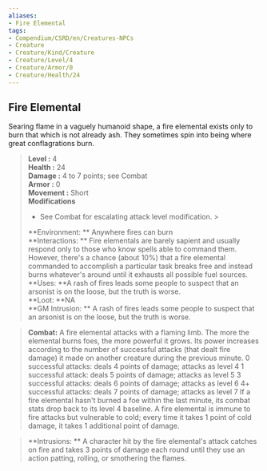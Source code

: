 ```yaml
---
aliases:
- Fire Elemental
tags:
- Compendium/CSRD/en/Creatures-NPCs
- Creature
- Creature/Kind/Creature
- Creature/Level/4
- Creature/Armor/0
- Creature/Health/24
---
```


  
## Fire Elemental  
Searing flame in a vaguely humanoid shape, a fire elemental exists only to burn that which is not already ash. They sometimes spin into being where great conflagrations burn.  

  
> **Level :** 4  
> **Health :** 24  
> **Damage :** 4 to 7 points; see Combat  
> **Armor :** 0  
> **Movement :** Short  
> **Modifications**  
>- See Combat for escalating attack level modification. >
>  
> **Environment: ** Anywhere fires can burn  
> **Interactions: ** Fire elementals are barely sapient and usually respond only to those who know spells able to command them. However, there's a chance (about 10%) that a fire elemental commanded to accomplish a particular task breaks free and instead burns whatever's around until it exhausts all possible fuel sources.  
> **Uses: **A rash of fires leads some people to suspect that an arsonist is on the loose, but the truth is worse.  
> **Loot: **NA  
> **GM Intrusion: ** A rash of fires leads some people to suspect that an arsonist is on the loose, but the truth is worse.  

> **Combat:** 
> A fire elemental attacks with a flaming limb. The more the elemental burns foes, the more powerful it grows. Its power increases according to the number of successful attacks (that dealt fire damage) it made on another creature during the previous minute.
0 successful attacks: deals 4 points of damage; attacks as level 4
1 successful attack: deals 5 points of damage; attacks as level 5
3 successful attacks: deals 6 points of damage; attacks as level 6
4+ successful attacks: deals 7 points of damage; attacks as level 7
If a fire elemental hasn't burned a foe within the last minute, its combat stats drop back to its level 4 baseline.
A fire elemental is immune to fire attacks but vulnerable to cold; every time it takes 1 point of cold damage, it takes 1 additional point of damage.  
  

> **Intrusions: ** 
> A character hit by the fire elemental's attack catches on fire and takes 3 points of damage each round until they use an action patting, rolling, or smothering the flames.  
